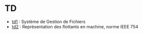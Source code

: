 # TD

* [td1](https://cahier-de-prepa.fr/mp2i-pv/download?id=1188) : Système de Gestion de Fichiers
* [td2](https://cahier-de-prepa.fr/mp2i-pv/download?id=1216) :
  Représentation des flottants en machine, norme IEEE 754
